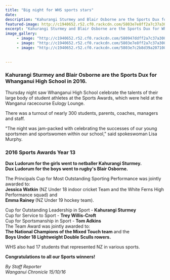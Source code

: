 ```yaml
---
title: "Big night for WHS sports stars"
date: 
description: "Kahurangi Sturmey and Blair Osborne are the Sports Dux for Whanganui High School in 2016, Wanganui Chronicle article on 15 October 2016..."
featured-image: http://c1940652.r52.cf0.rackcdn.com/5803e7e8ff2a7c37a3001018/Dux-Sports-Awards-2016-Kahurangi-Sturmey--Blair-Osborne.jpg
excerpt: "Kahurangi Sturmey and Blair Osborne are the Sports Dux for Whanganui High School in 2016."
image_gallery:
     - image: "http://c1940652.r52.cf0.rackcdn.com/580947ddff2a7c37a3001251/Principals-Cup-Jessica-Watkin--Emma-Rainey-most-outstanding-sports--perf.jpg"
     - image: "http://c1940652.r52.cf0.rackcdn.com/5803e7e8ff2a7c37a3001018/Dux-Sports-Awards-2016-Kahurangi-Sturmey--Blair-Osborne.jpg"
     - image: "http://c1940652.r52.cf0.rackcdn.com/5803e7c2b8d39a2071002bed/2016-Sports-Awards-Winners.jpg"
    
    
---
```


<h3><strong>Kahurangi Sturmey and Blair Osborne are the Sports Dux for Whanganui High School in 2016.</strong></h3>
<p>Thursday night saw Whanganui High School celebrate the talents of their large body of student athletes at the Sports Awards, which were held at the Wanganui racecourse Eulogy Lounge.</p>
<p>There was a turnout of nearly 300 students, parents, coaches, managers and staff.</p>
<p>"The night was jam-packed with celebrating the successes of our young sportsmen and sportswomen within our school," said spokeswoman Lisa Murphy.</p>
<h3>2016 Sports Awards Year 13</h3>
<p><strong>Dux Ludorum for the girls went to netballer Kahurangi Sturmey.<br />Dux Ludorum <strong>for the boys went to&nbsp;</strong>rugby's Blair Osborne.</strong></p>
<p>The Principals Cup for Most Outstanding Sporting Performance was jointly awarded to:<strong> <br /></strong><strong>Jessica Watkin</strong> (NZ Under 18 indoor cricket Team and the White Ferns High Performance squad) and<br /><strong>Emma Rainey&nbsp;</strong><span>(NZ Under 19 hockey team)</span>.</p>
<p>Cup for&nbsp;Outstanding Leadership in Sport -&nbsp;<strong>Kahurangi Sturmey<br /></strong>Cup for&nbsp;Service to Sport -&nbsp;<strong>Trey Willis-Croft</strong><br />Cup for&nbsp;Sportsmanship in Sport -&nbsp;<strong>Tom Adkins<br /></strong>The Team Award was jointly awarded to:<br /><strong>The National Champions of the Mixed Touch team </strong>and the<br /><strong>Boys Under 18 Lightweight Double Sculls rowers.</strong></p>
<p>WHS also had 17 students that represented NZ in various sports.</p>
<p><strong><span>Congratulations to all our Sports winners!</span></strong></p>
<p><em>By Staff Reporter<br />Wanganui Chronicle&nbsp;15/10/16</em></p>

